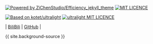 [![Powered by ZiChenStudio/Efficiency_jekyll_theme](https://img.shields.io/badge/Powered_by-ZiChenStudio/Efficiency_jekyll_theme-blue)](https://github.com/ZiChenStudio/Efficiency_jekyll_theme)
[![MIT LICENCE](https://img.shields.io/badge/LICENCE-MIT-red)](https://github.com/ZiChenStudio/Efficiency_jekyll_theme/blob/master/LICENSE)

[![Based on kotet/ultralight](https://img.shields.io/badge/Based_on-kotet/ultralight-yellow)](https://github.com/kotet/ultralight)
[![ultralight MIT LICENCE](https://img.shields.io/badge/ultralight_LICENCE-MIT-green)](https://github.com/ZiChenStudio/Efficiency_jekyll_theme/blob/master/LICENSE-ultralight)

| [BiliBili](https://space.bilibili.com/1740643474) | [GitHub](https://github.com/ZiChenStudio) |

{{ site.background-source }}
